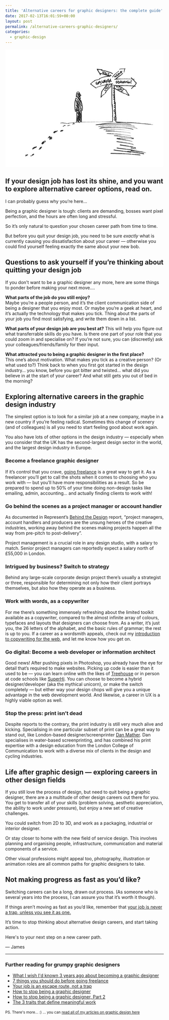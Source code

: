 ```yaml
---
title: 'Alternative careers for graphic designers: the complete guide'
date: 2017-02-13T16:01:59+00:00
layout: post
permalink: /alternative-careers-graphic-designers/
categories:
  - graphic-design
---
```

<img src="/media/alternative-careers-for-graphic-designers.jpg" alt="Alternative careers for graphic designers" width="750" height="375" class="alignnone size-full wp-image-1115" />

<h2>If your design job has lost its shine, and you want to explore alternative career options, read on.</h2>

I can probably guess why you’re here…

Being a graphic designer is tough: clients are demanding, bosses want pixel perfection, and the hours are often long and stressful.

So it’s only natural to question your chosen career path from time to time.

But before you quit your design job, you need to be sure <em>exactly</em> what is currently causing you dissatisfaction about your career — otherwise you could find yourself feeling exactly the same about your new bob.
&nbsp;

<h2>Questions to ask yourself if you’re thinking about quitting your design job</h2>

If you don't want to be a graphic designer any more, here are some things to ponder before making your next move....

<strong>What parts of the job do you still enjoy?</strong><br />
Maybe you’re a people person, and it’s the client communication side of being a designer that you enjoy most. Or maybe you’re a geek at heart, and it’s actually the technology that makes you tick. Thing about the parts of your job you find most satisfying, and write them down in a list.

<strong>What parts of your design job are you best at?</strong> This will help you figure out what transferrable skills do you have. Is there one part of your role that you could zoom in and specialise on? If you’re not sure, you can (discreetly) ask your colleagues/friends/family for their input.

<strong>What attracted you to being a graphic designer in the first place?</strong><br />
This one’s about motivation. What makes you tick as a creative person? (Or what used to?) Think back to when you first got started in the design industry… you know, before you got bitter and twisted… what did you believe in at the start of your career? And what still gets you out of bed in the morning?

<h2>Exploring alternative careers in the graphic design industry</h2>

The simplest option is to look for a similar job at a new company, maybe in a new country if you’re feeling radical. Sometimes this change of scenery (and of colleagues) is all you need to start feeling good about work again.

You also have lots of other options in the design industry — especially when you consider that the UK has the second-largest design sector in the world, and the largest design industry in Europe.

<h3>Become a freelance graphic designer</h3>

If it’s control that you crave, <a href="http://greig.cc/beforegoingfreelance/">going freelance</a> is a great way to get it. As a freelancer you’ll get to call the shots when it comes to choosing who you work with — but you’ll have more responsibilities as a result. So be prepared to spend up to 50% of your time doing non-design tasks like emailing, admin, accounting… and actually finding clients to work with!

<h3>Go behind the scenes as a project manager or account handler</h3>

As documented in Represent’s <a href="http://behindthedesign.represent.uk.com/">Behind the Design</a> report, “project managers, account handlers and producers are the unsung heroes of the creative industries, working away behind the scenes making projects happen all the way from pre-pitch to post-delivery”.

Project management is a crucial role in any design studio, with a salary to match. Senior project managers can reportedly expect a salary north of £55,000 in London.

<h3>Intrigued by business? Switch to strategy</h3>

Behind any large-scale corporate design project there’s usually a strategist or three, responsible for determining not only how their client portrays themselves, but also how they operate as a business.

<h3>Work with words, as a copywriter</h3>

For me there’s something immensely refreshing about the limited toolkit available as a copywriter, compared to the almost infinite array of colours, typefaces and layouts that designers can choose from. As a writer, it’s just you, the 26 letters of the alphabet, and the basic rules of grammar; the rest is up to you. If a career as a wordsmith appeals, check out my <a href="http://greig.cc/dont-make-it-about-you-copywriting">introduction to copywriting for the web</a>, and let me know how you get on.

<h3>Go digital: Become a web developer or information architect</h3>

Good news! After pushing pixels in Photoshop, you already have the eye for detail that’s required to make websites. Picking up code is easier than it used to be — you can learn online with the likes of <a href="https://teamtreehouse.com/">Treehouse</a> or in person at code schools like <a href="http://superhi.com">SuperHi</a>. You can choose to become a hybrid designer/developer (aka the mythical unicorn), or make the switch completely — but either way your design chops will give you a unique advantage in the web development world. And likewise, a career in UX is a highly viable option as well.

<h3>Stop the press: print isn’t dead</h3>

Despite reports to the contrary, the print industry is still very much alive and kicking. Specialising in one particular subset of print can be a great way to stand out, like London-based designer/screenprinter <a href="http://www.peopleofprint.com/solo-artist/dan-mather/">Dan Mather</a>. Dan specialises in water-based screenprinting, and has combined his print expertise with a design education from the London College of Communication to work with a diverse mix of clients in the design and cycling industries.

<h2>Life after graphic design — exploring careers in other design fields</h2>

If you still love the process of design, but need to quit being a graphic designer, there are a a multitude of other design careers out there for you. You get to transfer all of your skills (problem solving, aesthetic appreciation, the ability to work under pressure), but enjoy a new set of creative challenges.

You could switch from 2D to 3D, and work as a packaging, industrial or interior designer.

Or stay closer to home with the new field of service design. This involves planning and organising people, infrastructure, communication and material components of a service.

Other visual professions might appeal too, photography, illustration or animation roles are all common paths for graphic designers to take.

<h2>Not making progress as fast as you’d like?</h2>

Switching careers can be a long, drawn out process. (As someone who is several years into the process, I can assure you that it’s worth it though).

If things aren’t moving as fast as you’d like, remember that <a href="http://greig.cc/hate-being-a-graphic-designer">your job is never a trap, unless you see it as one.</a>

It’s time to stop thinking about alternative design careers, and start taking action.

Here's to your next step on a new career path.

— James

<hr />

<h3>Further reading for grumpy graphic designers</h3>

<ul>
<li><a href="http://greig.cc/before-you-go-freelance">What I wish I'd known 3 years ago about becoming a graphic designer</a></li>
<li><a href="http://greig.cc/beforegoingfreelance/">7 things you should do before going freelance</a></li>
<li><a href="http://greig.cc/hate-being-a-graphic-designer">Your job is an escape route, not a trap</a></li>
<li><a href="http://greig.cc/26/how-to-stop-being-a-graphic-designer">How to stop being a graphic designer</a></li>
<li><a href="http://greig.cc/how-to-stop-being-a-graphic-designer-redux">How to stop being a graphic designer, Part 2</a></li>
<li><a href="http://greig.cc/im-a-designer-not-a-screwdriver">The 3 traits that define meaningful work</a></li>
</ul>

<small>PS. There's more... :) ... you can <a href="http://greig.cc/graphic-design/">read all of my articles on  graphic design here</a></small>
